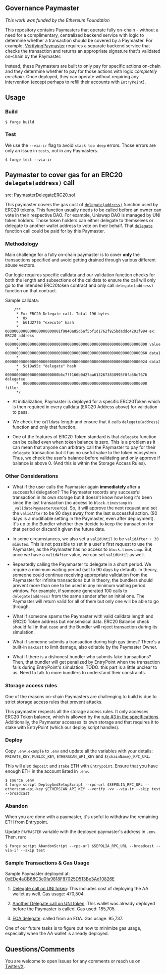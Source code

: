 ## Governance Paymaster

_This work was funded by the Ethereum Foundation_

This repository contains Paymasters that operate fully on-chain - without a need for a complimentary, centralized backend service with logic to determine whether a transaction should be covered by a Paymaster. For example, [VerifyingPaymaster](https://github.com/eth-infinitism/account-abstraction/blob/develop/contracts/samples/VerifyingPaymaster.sol) requires a separate backend service that checks the transaction and returns an appropriate signature that's validated on-chain by the Paymaster.

Instead, these Paymasters are built to only pay for specific actions on-chain and they determine whether to pay for those actions with logic *completely on-chain*. Once deployed, they can operate without requiring any intervention (except perhaps to refill their accounts with `EntryPoint`).

## Usage

### Build

```shell
$ forge build
```

### Test

We use the `--via-ir` flag to avoid `stack too deep` errors. Those errors are only an issue in `tests`, not in any Paymasters.

```shell
$ forge test --via-ir
```

## Paymaster to cover gas for an ERC20 `delegate(address)` call

src: [PaymasterDelegateERC20.sol](https://github.com/meliopolis/governance-paymaster/blob/main/src/PaymasterDelegateERC20.sol)

This paymaster covers the gas cost of [`delegate(address)`](https://github.com/OpenZeppelin/openzeppelin-contracts/blob/master/contracts/governance/utils/Votes.sol#L134) function used by ERC20 tokens. This function usually needs to be called before an owner can vote in their respective DAO. For example, Uniswap DAO is managed by UNI token holders. Those token holders can either delegate to themselves or delegate to another wallet address to vote on their behalf. That [`delegate`](https://etherscan.io/token/0x1f9840a85d5af5bf1d1762f925bdaddc4201f984#writeContract#F2) function call could be paid for by this Paymaster.

### Methodology

Main challenge for a fully on-chain paymaster is to cover **only** the transactions specified and avoid getting drained through various different abuse vectors. 

Our logic requires specific calldata and our validation function checks for both the length and subsections of the calldata to ensure the call will only go to the intended ERC20token contract and only call `delegate(address)` function on that contract. 

Sample calldata:
```solidity
    /**
     * Ex: ERC20 Delegate call. Total 196 bytes
     *  0x
     *  b61d27f6 "execute" hash
     *  0000000000000000000000001f9840a85d5af5bf1d1762f925bdaddc4201f984 ex: ERC20 address
     *  0000000000000000000000000000000000000000000000000000000000000000 value
     *  0000000000000000000000000000000000000000000000000000000000000060 data1
     *  0000000000000000000000000000000000000000000000000000000000000024 data2
     *  5c19a95c "delegate" hash
     *  000000000000000000000000b6c7ff166b0d27aa6132673838995f0fa68c7676 delegatee
     *  00000000000000000000000000000000000000000000000000000000 filler
     */
```

* At initialization, Paymaster is deployed for a specific ERC20Token which is then required in every calldata (ERC20 Address above) for validation to pass. 

* We check the `calldata` length and ensure that it calls `delegate(address)` function and only that function. 

* One of the features of ERC20 Token standard is that `delegate` function can be called even when token balance is zero. This is a problem as it can mean that anyone can arbitrary call the Paymaster to pay for their `delegate` transaction but it has no useful value to the token ecosystem. Thus, we check the user's balance before validating and only approve if balance is above 0. (And this is within the Storage Access Rules).

### Other Considerations

* What if the user calls the Paymaster again **immediately** after a successful delegation? The Paymaster records any successful transaction in its own storage but it doesn't know how long it's been since the last transaction (no access to `block.timestamp` in `_validatePaymasterUserOp`). So, it will approve the next request and set the `validAfter` to be 90 days away from the last successful action. (90 days is a modifiable setting in the Paymaster, even after deployment). It's up to the Bundler whether they decide to keep the transaction for that period or discard it given the future date.

* In some circumstances, we also set a `validUntil` to be `validAfter + 30 minutes`. This is not possible to set in a user's first request to use the Paymaster, as the Paymaster has no access to `block.timestamp`. But, once we have a `validAfter` value, we can set `validUntil` as well.

* Repeatedly calling the Payamaster to delegate in a short period. We require a minimum waiting period (set to 90 days by default). In theory, someone could continue receiving appropriate validation from the Paymaster for infinite transactions but in theory, the bundlers should prevent more than one to be used in any minimum waiting period window. For example, if someone generated 100 calls to `delegate(address)` from the same sender after an initial one. The Paymaster will return valid for all of them but only one will be able to go through.

* What if someone spams the Paymaster with valid calldata length and ERC20 Token address but nonsensical data. ERC20 Balance check should fail in that case and the Bundler will reject transaction during its simulation.

* What if someone submits a transaction during high gas times? There's a built-in `maxCost` to limit damage, also editable by the Paymaster Owner.

* What if there is a dishonest bundler who submits fake transactions? Then, that bundler will get penalized by EntryPoint when the transaction fails during EntryPoint's simulation. TODO: this part is a little unclear to us. Need to talk to more bundlers to understand their constraints.

### Storage access rules

One of the reasons on-chain Paymasters are challenging to build is due to strict storage access rules that prevent attacks.

This paymaster respects all the storage access rules. It only accesses ERC20 Token balance, which is allowed by the [rule #3 in the specifications](https://eips.ethereum.org/EIPS/eip-4337#storage-associated-with-an-address). Additionally, the Paymaster accesses its own storage and that requires it to stake with EntryPoint (which our deploy script handles).


### Deploy

Copy `.env.example` to `.env` and update all the variables with your details: `PRIVATE_KEY`, `PUBLIC_KEY`, `ETHERSCAN_API_KEY` and `${chainName}_RPC_URL`.

This will also `deposit` and `stake` ETH with `Entrypoint`. Ensure that you have enough ETH in the account listed in `.env`.

```shell
$ source .env
$ forge script DeployAndSetupScript --rpc-url $SEPOLIA_RPC_URL --etherscan-api-key $ETHERSCAN_API_KEY --verify -vv --via-ir --skip test --broadcast
```

### Abandon

When you are done with a paymaster, it's useful to withdraw the remaining ETH from Entrypoint.

Update `PAYMASTER` variable with the deployed paymaster's address in `.env`. Then, run:

```shell
$ forge script AbandonScript --rpc-url $SEPOLIA_RPC_URL --broadcast --via-ir --skip test
```

### Sample Transactions & Gas Usage

Sample Paymaster deployed at: [0xEDe4aCB68C3e0fa9818F87025D513Be3Ad10826E](https://sepolia.etherscan.io/address/0xEDe4aCB68C3e0fa9818F87025D513Be3Ad10826E)

1. [Delegate call on UNI token](https://sepolia.etherscan.io/tx/0xd525d6c7a0c928b67fe3abb42be708e8598868f9e4dcbacdc6e07a4bad35cde9): This includes cost of deploying the AA wallet as well. Gas usage: 470,504.

2. [Another Delegate call on UNI token](https://sepolia.etherscan.io/tx/0x8460d71c78f24f68b8e5bc04453982b0696bd8174bb22f71eea18602f6836000): This wallet was already deployed before the Paymaster is called. Gas used: 185,705.

3. [EOA delegate](https://sepolia.etherscan.io/tx/0x891fd130f3dfe25e868077bd1b8f7b485c332953bbab81652b62797c7eb070aa): called from an EOA. Gas usage: 95,737.

One of our future tasks is to figure out how to minimize gas usage, especially when the AA wallet is already deployed.

## Questions/Comments

You are welcome to open Issues for any comments or reach us on [Twitter/X](https://twitter.com/aseemsood_).